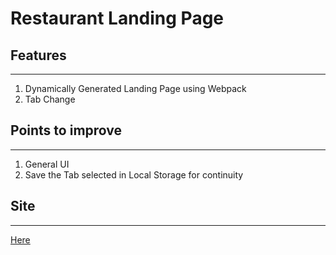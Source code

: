 # Restaurant Landing Page

## Features
--------------------
1. Dynamically Generated Landing Page using Webpack
2. Tab Change

## Points to improve
--------------------
1. General UI
2. Save the Tab selected in Local Storage for continuity

## Site
--------------------
[Here](https://jan-joseph.github.io/restaurant/)
